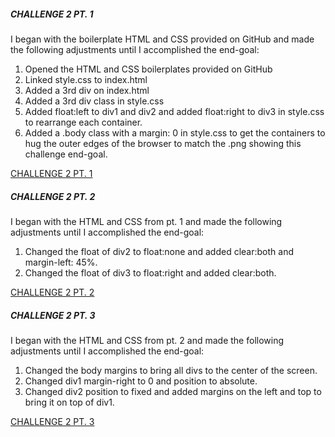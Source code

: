 ##### CHALLENGE 2 PT. 1
I began with the boilerplate HTML and CSS provided on GitHub and made the following adjustments until I accomplished the end-goal:

1. Opened the HTML and CSS boilerplates provided on GitHub
2. Linked style.css to index.html
3. Added a 3rd div on index.html
4. Added a 3rd div class in style.css
5. Added float:left to div1 and div2 and added float:right to div3 in style.css to rearrange each container.
6. Added a .body class with a margin: 0 in style.css to get the containers to hug the outer edges of the browser to match the .png showing this challenge end-goal.

[CHALLENGE 2 PT. 1](https://github.com/jamesnsummers/css_challenges/tree/master/challenge_2/css1)

##### CHALLENGE 2 PT. 2
I began with the HTML and CSS from pt. 1 and made the following adjustments until I accomplished the end-goal:

1. Changed the float of div2 to float:none and added clear:both and margin-left: 45%.
2. Changed the float of div3 to float:right and added clear:both.

[CHALLENGE 2 PT. 2](https://github.com/jamesnsummers/css_challenges/tree/master/challenge_2/css2)

##### CHALLENGE 2 PT. 3
I began with the HTML and CSS from pt. 2 and made the following adjustments until I accomplished the end-goal:

1. Changed the body margins to bring all divs to the center of the screen.
2. Changed div1 margin-right to 0 and position to absolute.
3. Changed div2 position to fixed and added margins on the left and top to bring it on top of div1.

[CHALLENGE 2 PT. 3](https://github.com/jamesnsummers/css_challenges/tree/master/challenge_2/css3)
